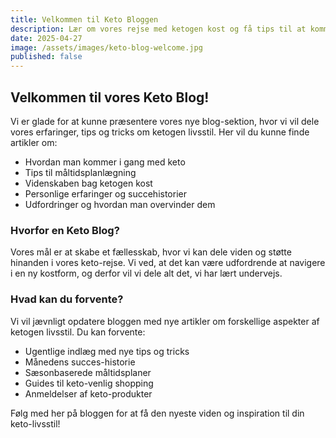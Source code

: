 ```yaml
---
title: Velkommen til Keto Bloggen
description: Lær om vores rejse med ketogen kost og få tips til at komme i gang med din egen keto-livsstil.
date: 2025-04-27
image: /assets/images/keto-blog-welcome.jpg
published: false
---
```


## Velkommen til vores Keto Blog!

Vi er glade for at kunne præsentere vores nye blog-sektion, hvor vi vil dele vores erfaringer, tips og tricks om ketogen livsstil. Her vil du kunne finde artikler om:

- Hvordan man kommer i gang med keto
- Tips til måltidsplanlægning
- Videnskaben bag ketogen kost
- Personlige erfaringer og succehistorier
- Udfordringer og hvordan man overvinder dem

### Hvorfor en Keto Blog?

Vores mål er at skabe et fællesskab, hvor vi kan dele viden og støtte hinanden i vores keto-rejse. Vi ved, at det kan være udfordrende at navigere i en ny kostform, og derfor vil vi dele alt det, vi har lært undervejs.

### Hvad kan du forvente?

Vi vil jævnligt opdatere bloggen med nye artikler om forskellige aspekter af ketogen livsstil. Du kan forvente:

- Ugentlige indlæg med nye tips og tricks
- Månedens succes-historie
- Sæsonbaserede måltidsplaner
- Guides til keto-venlig shopping
- Anmeldelser af keto-produkter

Følg med her på bloggen for at få den nyeste viden og inspiration til din keto-livsstil! 